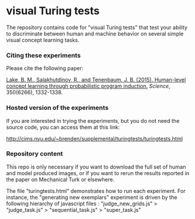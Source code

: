 # visual Turing tests

The repository contains code for "visual Turing tests" that test your ability to discriminate between human and machine behavior on several simple visual concept learning tasks.

### Citing these experiments

Please cite the following paper:

[Lake, B. M., Salakhutdinov, R., and Tenenbaum, J. B. (2015). Human-level concept learning through probabilistic program induction.](http://www.sciencemag.org/content/350/6266/1332.short) _Science_, 350(6266), 1332-1338.

### Hosted version of the experiments

If you are interested in trying the experiments, but you do not need the source code, you can access them at this link:

http://cims.nyu.edu/~brenden/supplemental/turingtests/turingtests.html


### Repository content

This repo is only necessary if you want to download the full set of human and model produced images, or if you want to rerun the results reported in the paper on Mechanical Turk or elsewhere.

The file "turingtests.html" demonstrates how to run each experiment. For instance, the "generating new exemplars" experiment is driven by the following hierarchy of javascript files : "judge_new_grids.js" > "judge_task.js" > "sequential_task.js" > "super_task.js"